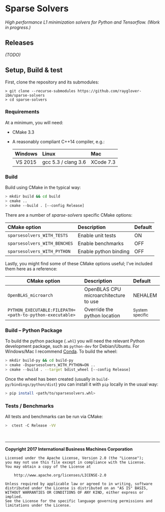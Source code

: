 # Sparse Solvers
_High performance L1 minimization solvers for Python and Tensorflow. (Work in progress.)_

## Releases

_(TODO)_

## Setup, Build & test

First, clone the repository and its submodules:

    > git clone --recurse-submodules https://github.com/rayglover-ibm/sparse-solvers
    > cd sparse-solvers

### Requirements

At a minimum, you will need:

- CMake 3.3
- A reasonably compliant C++14 compiler, e.g.:

    | Windows    | Linux                 | Mac       |
    |:----------:|:----------------------|:----------|
    | VS 2015    | gcc 5.3 / clang 3.6   | XCode 7.3 |


### Build

Build using CMake in the typical way:

```bash
> mkdir build && cd build
> cmake ..
> cmake --build . [--config Release]
```

There are a number of _sparse-solvers_ specific CMake options:

| CMake option                 | Description            | Default |
|:-----------------------------|:-----------------------|:--------|
| `sparsesolvers_WITH_TESTS`   | Enable unit tests      | ON      |
| `sparsesolvers_WITH_BENCHES` | Enable benchmarks      | OFF     |
| `sparsesolvers_WITH_PYTHON`  | Enable python binding  | OFF     |

Lastly, you might find some of these CMake options useful; I've included them here as a reference:

| CMake option               | Description            | Default |
|----------------------------|:-----------------------|:--------|
| `OpenBLAS_microarch`       | OpenBLAS CPU microarchitecture to use | NEHALEM |
| `PYTHON_EXECUTABLE:FILEPATH=<path-to-python-executable>` | Override the python location | <small>System specific</small> |

### Build – Python Package

To build the python package (`.whl`) you will need the relevant Python development package, such as `python-dev` for Debian/Ubuntu. For Windows/Mac I recommend [Conda](https://conda.io/miniconda.html). To build the wheel:

```bash
> mkdir build-py && cd build-py
> cmake -Dsparsesolvers_WITH_PYTHON=ON ..
> cmake --build . --target bdist_wheel [--config Release]
```

Once the wheel has been created (usually in `build-py/bindings/python/dist`) you can install it with `pip` locally in the usual way:

```bash
> pip install <path/to/sparsesolvers.whl>
```

### Tests / Benchmarks

All tests and benchmarks can be run via CMake:

```bash
>  ctest -C Release -VV
```

<br>

---

__Copyright 2017 International Business Machines Corporation__

```
Licensed under the Apache License, Version 2.0 (the "License");
you may not use this file except in compliance with the License.
You may obtain a copy of the License at

    http://www.apache.org/licenses/LICENSE-2.0

Unless required by applicable law or agreed to in writing, software
distributed under the License is distributed on an "AS IS" BASIS,
WITHOUT WARRANTIES OR CONDITIONS OF ANY KIND, either express or implied.
See the License for the specific language governing permissions and
limitations under the License.
```
